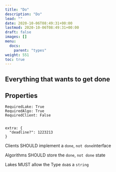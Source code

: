 ```yaml
---
title: "Do"
description: "Do"
lead: ""
date: 2020-10-06T08:49:31+00:00
lastmod: 2020-10-06T08:49:31+00:00
draft: false
images: []
menu:
  docs:
    parent: "types"
weight: 551
toc: true
---
```


## Everything that wants to get done



## Properties

```
RequiredLake: True
RequiredAlgo: True
RequiredClient: False


extra: {
  "deadline?": 1223213
}
```

Clients SHOULD implement a `done`, `not done`interface

Algorithms SHOULD store the `done`, `not done` state

Lakes MUST allow the Type `do`as a `string`
